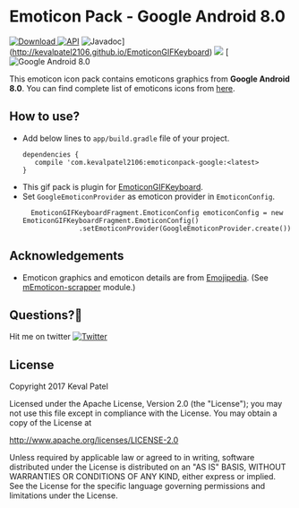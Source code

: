 # Emoticon Pack - Google Android 8.0
[ ![Download](https://api.bintray.com/packages/kevalpatel2106/maven/emoticonpack-google/images/download.svg) ](https://bintray.com/kevalpatel2106/maven/emoticonpack-google/_latestVersion) [![API](https://img.shields.io/badge/API-16%2B-orange.svg?style=flat)](https://android-arsenal.com/api?level=16) ![Javadoc](https://img.shields.io/badge/Javadoc-EmoticonGIFKeyboard-blue.svg)](http://kevalpatel2106.github.io/EmoticonGIFKeyboard) <a href="https://www.paypal.me/kevalpatel2106"> <img src="https://img.shields.io/badge/paypal-donate-yellow.svg" /></a> [![Google Android 8.0](https://img.shields.io/badge/Google-1869%20Icons-brightgreen.svg)

This emoticon icon pack contains emoticons graphics from **Google Android 8.0**. You can find complete list of emoticons icons from [here](https://emojipedia.org/google/).

## How to use?
- Add below lines to `app/build.gradle` file of your project.
    ```
    dependencies {
       compile 'com.kevalpatel2106:emoticonpack-google:<latest>
    }
    ```
- This gif pack is plugin for [EmoticonGIFKeyboard](https://github.com/kevalpatel2106/EmoticonGIFKeyboard).
- Set `GoogleEmoticonProvider` as emoticon provider in `EmoticonConfig`.
  ```
    EmoticonGIFKeyboardFragment.EmoticonConfig emoticonConfig = new EmoticonGIFKeyboardFragment.EmoticonConfig()
                .setEmoticonProvider(GoogleEmoticonProvider.create())
  ```


## Acknowledgements
- Emoticon graphics and emoticon details are from [Emojipedia](https://emojipedia.org/). (See [mEmoticon-scrapper](https://github.com/kevalpatel2106/EmoticonGIFKeyboard/tree/master/mEmoticon-scrapper) module.)


## Questions?🤔
Hit me on twitter [![Twitter](https://img.shields.io/badge/Twitter-@kevalpatel2106-blue.svg?style=flat)](https://twitter.com/kevalpatel2106)


## License
Copyright 2017 Keval Patel

Licensed under the Apache License, Version 2.0 (the "License"); you may not use this file except in compliance with the License. You may obtain a copy of the License at

http://www.apache.org/licenses/LICENSE-2.0

Unless required by applicable law or agreed to in writing, software distributed under the License is distributed on an "AS IS" BASIS, WITHOUT WARRANTIES OR CONDITIONS OF ANY KIND, either express or implied. See the License for the specific language governing permissions and limitations under the License.
